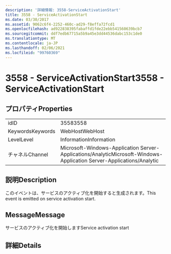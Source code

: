 ```yaml
---
description: '詳細情報: 3558-ServiceActivationStart'
title: 3558 - ServiceActivationStart
ms.date: 03/30/2017
ms.assetid: 9062c6f4-2252-460c-ad29-f8effa72fcd1
ms.openlocfilehash: ad922838395fabaffd1fde22ebb541560639bcb7
ms.sourcegitcommit: ddf7edb67715a5b9a45e3dd44536dabc153c1de0
ms.translationtype: MT
ms.contentlocale: ja-JP
ms.lasthandoff: 02/06/2021
ms.locfileid: "99760369"
---
```

# <a name="3558---serviceactivationstart"></a><span data-ttu-id="3ee84-103">3558 - ServiceActivationStart</span><span class="sxs-lookup"><span data-stu-id="3ee84-103">3558 - ServiceActivationStart</span></span>

## <a name="properties"></a><span data-ttu-id="3ee84-104">プロパティ</span><span class="sxs-lookup"><span data-stu-id="3ee84-104">Properties</span></span>  
  
|||  
|-|-|  
|<span data-ttu-id="3ee84-105">id</span><span class="sxs-lookup"><span data-stu-id="3ee84-105">ID</span></span>|<span data-ttu-id="3ee84-106">3558</span><span class="sxs-lookup"><span data-stu-id="3ee84-106">3558</span></span>|  
|<span data-ttu-id="3ee84-107">Keywords</span><span class="sxs-lookup"><span data-stu-id="3ee84-107">Keywords</span></span>|<span data-ttu-id="3ee84-108">WebHost</span><span class="sxs-lookup"><span data-stu-id="3ee84-108">WebHost</span></span>|  
|<span data-ttu-id="3ee84-109">Level</span><span class="sxs-lookup"><span data-stu-id="3ee84-109">Level</span></span>|<span data-ttu-id="3ee84-110">Information</span><span class="sxs-lookup"><span data-stu-id="3ee84-110">Information</span></span>|  
|<span data-ttu-id="3ee84-111">チャネル</span><span class="sxs-lookup"><span data-stu-id="3ee84-111">Channel</span></span>|<span data-ttu-id="3ee84-112">Microsoft-Windows-Application Server-Applications/Analytic</span><span class="sxs-lookup"><span data-stu-id="3ee84-112">Microsoft-Windows-Application Server-Applications/Analytic</span></span>|  
  
## <a name="description"></a><span data-ttu-id="3ee84-113">説明</span><span class="sxs-lookup"><span data-stu-id="3ee84-113">Description</span></span>  

 <span data-ttu-id="3ee84-114">このイベントは、サービスのアクティブ化を開始すると生成されます。</span><span class="sxs-lookup"><span data-stu-id="3ee84-114">This event is emitted on service activation start.</span></span>  
  
## <a name="message"></a><span data-ttu-id="3ee84-115">Message</span><span class="sxs-lookup"><span data-stu-id="3ee84-115">Message</span></span>  

 <span data-ttu-id="3ee84-116">サービスのアクティブ化を開始します</span><span class="sxs-lookup"><span data-stu-id="3ee84-116">Service activation start</span></span>  
  
## <a name="details"></a><span data-ttu-id="3ee84-117">詳細</span><span class="sxs-lookup"><span data-stu-id="3ee84-117">Details</span></span>
